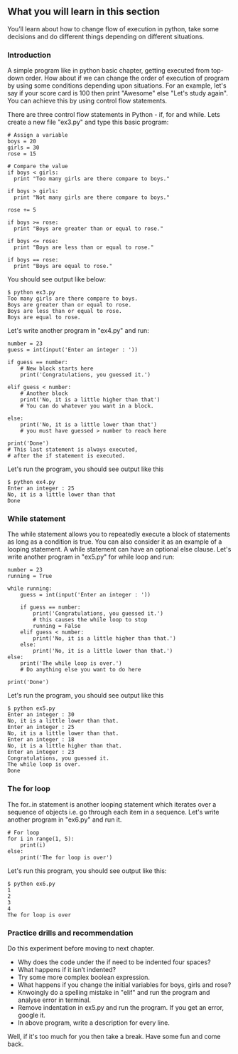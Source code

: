 ## What you will learn in this section
You’ll learn about how to change flow of execution in python, take some decisions and do different things depending on different situations.

### Introduction
A simple program like in python basic chapter, getting executed from top-down order. How about if we can change the order of execution of program by using some conditions depending upon situations. For an example, let's say if your score card is 100 then print "Awesome" else "Let's study again". You can achieve this by using control flow statements.

There are three control flow statements in Python - if, for and while. Lets create a new file "ex3.py" and type this basic program:
```
# Assign a variable
boys = 20
girls = 30
rose = 15

# Compare the value
if boys < girls:
  print "Too many girls are there compare to boys."

if boys > girls:
  print "Not many girls are there compare to boys."

rose += 5

if boys >= rose:
  print "Boys are greater than or equal to rose."

if boys <= rose:
  print "Boys are less than or equal to rose."

if boys == rose:
  print "Boys are equal to rose."
```
You should see output like below:
```
$ python ex3.py
Too many girls are there compare to boys.
Boys are greater than or equal to rose.
Boys are less than or equal to rose.
Boys are equal to rose.
```
Let's write another program in "ex4.py" and run:
```
number = 23
guess = int(input('Enter an integer : '))

if guess == number:
    # New block starts here
    print('Congratulations, you guessed it.')

elif guess < number:
    # Another block
    print('No, it is a little higher than that')
    # You can do whatever you want in a block.

else:
    print('No, it is a little lower than that')
    # you must have guessed > number to reach here

print('Done')
# This last statement is always executed,
# after the if statement is executed.
```
Let's run the program, you should see output like this
```
$ python ex4.py
Enter an integer : 25
No, it is a little lower than that
Done
```
### While statement
The while statement allows you to repeatedly execute a block of statements as long as a condition is true. You can also consider it as an example of a looping statement. A while statement can have an optional else clause.
Let's write another program in "ex5.py" for while loop and run:
```
number = 23
running = True

while running:
    guess = int(input('Enter an integer : '))

    if guess == number:
        print('Congratulations, you guessed it.')
        # this causes the while loop to stop
        running = False
    elif guess < number:
        print('No, it is a little higher than that.')
    else:
        print('No, it is a little lower than that.')
else:
    print('The while loop is over.')
    # Do anything else you want to do here

print('Done')
```
Let's run the program, you should see output like this
```
$ python ex5.py
Enter an integer : 30
No, it is a little lower than that.
Enter an integer : 25
No, it is a little lower than that.
Enter an integer : 18
No, it is a little higher than that.
Enter an integer : 23
Congratulations, you guessed it.
The while loop is over.
Done
```
### The for loop
The for..in statement is another looping statement which iterates over a sequence of objects i.e. go through each item in a sequence. Let's write another program in "ex6.py" and run it.
```
# For loop
for i in range(1, 5):
    print(i)
else:
    print('The for loop is over')
```
Let's run this program, you should see output like this:
```
$ python ex6.py
1
2
3
4
The for loop is over
```

### Practice drills and recommendation
Do this experiment before moving to next chapter.
- Why does the code under the if need to be indented four spaces?
- What happens if it isn’t indented?
- Try some more complex boolean expression.
- What happens if you change the initial variables for boys, girls and rose?
- Knwoingly do a spelling mistake in "elif" and run the program and analyse error in terminal.
- Remove indentation in ex5.py and run the program. If you get an error, google it.
- In above program, write a description for every line.

Well, if it's too much for you then take a break. Have some fun and come back.
